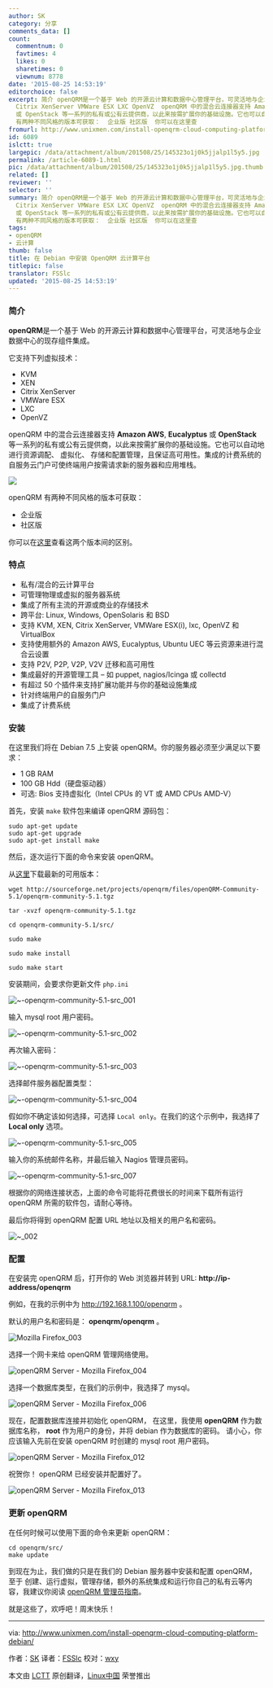 ```yaml
---
author: SK
category: 分享
comments_data: []
count:
  commentnum: 0
  favtimes: 4
  likes: 0
  sharetimes: 0
  viewnum: 8778
date: '2015-08-25 14:53:19'
editorchoice: false
excerpt: 简介 openQRM是一个基于 Web 的开源云计算和数据中心管理平台，可灵活地与企业数据中心的现存组件集成。 它支持下列虚拟技术：  KVM XEN
  Citrix XenServer VMWare ESX LXC OpenVZ  openQRM 中的混合云连接器支持 Amazon AWS, Eucalyptus
  或 OpenStack 等一系列的私有或公有云提供商，以此来按需扩展你的基础设施。它也可以自动地进行资源调配、 虚拟化、 存储和配置管理，且保证高可用性。集成的计费系统的自服务云门户可使终端用户按需请求新的服务器和应用堆栈。  openQRM
  有两种不同风格的版本可获取：  企业版 社区版  你可以在这里查
fromurl: http://www.unixmen.com/install-openqrm-cloud-computing-platform-debian/
id: 6089
islctt: true
largepic: /data/attachment/album/201508/25/145323o1j0k5jjalp1l5y5.jpg
permalink: /article-6089-1.html
pic: /data/attachment/album/201508/25/145323o1j0k5jjalp1l5y5.jpg.thumb.jpg
related: []
reviewer: ''
selector: ''
summary: 简介 openQRM是一个基于 Web 的开源云计算和数据中心管理平台，可灵活地与企业数据中心的现存组件集成。 它支持下列虚拟技术：  KVM XEN
  Citrix XenServer VMWare ESX LXC OpenVZ  openQRM 中的混合云连接器支持 Amazon AWS, Eucalyptus
  或 OpenStack 等一系列的私有或公有云提供商，以此来按需扩展你的基础设施。它也可以自动地进行资源调配、 虚拟化、 存储和配置管理，且保证高可用性。集成的计费系统的自服务云门户可使终端用户按需请求新的服务器和应用堆栈。  openQRM
  有两种不同风格的版本可获取：  企业版 社区版  你可以在这里查
tags:
- openQRM
- 云计算
thumb: false
title: 在 Debian 中安装 OpenQRM 云计算平台
titlepic: false
translator: FSSlc
updated: '2015-08-25 14:53:19'
---
```


### 简介


**openQRM**是一个基于 Web 的开源云计算和数据中心管理平台，可灵活地与企业数据中心的现存组件集成。


它支持下列虚拟技术：


* KVM
* XEN
* Citrix XenServer
* VMWare ESX
* LXC
* OpenVZ


openQRM 中的混合云连接器支持 **Amazon AWS**, **Eucalyptus** 或 **OpenStack** 等一系列的私有或公有云提供商，以此来按需扩展你的基础设施。它也可以自动地进行资源调配、 虚拟化、 存储和配置管理，且保证高可用性。集成的计费系统的自服务云门户可使终端用户按需请求新的服务器和应用堆栈。


![](/data/attachment/album/201508/25/145323o1j0k5jjalp1l5y5.jpg)


openQRM 有两种不同风格的版本可获取：


* 企业版
* 社区版


你可以在[这里](http://www.openqrm-enterprise.com/products/edition-comparison.html)查看这两个版本间的区别。


### 特点


* 私有/混合的云计算平台
* 可管理物理或虚拟的服务器系统
* 集成了所有主流的开源或商业的存储技术
* 跨平台: Linux, Windows, OpenSolaris 和 BSD
* 支持 KVM, XEN, Citrix XenServer, VMWare ESX(i), lxc, OpenVZ 和 VirtualBox
* 支持使用额外的 Amazon AWS, Eucalyptus, Ubuntu UEC 等云资源来进行混合云设置
* 支持 P2V, P2P, V2P, V2V 迁移和高可用性
* 集成最好的开源管理工具 – 如 puppet, nagios/Icinga 或 collectd
* 有超过 50 个插件来支持扩展功能并与你的基础设施集成
* 针对终端用户的自服务门户
* 集成了计费系统


### 安装


在这里我们将在 Debian 7.5 上安装 openQRM。你的服务器必须至少满足以下要求：


* 1 GB RAM
* 100 GB Hdd（硬盘驱动器）
* 可选: Bios 支持虚拟化（Intel CPUs 的 VT 或 AMD CPUs AMD-V）


首先，安装 `make` 软件包来编译 openQRM 源码包：



```
sudo apt-get update
sudo apt-get upgrade
sudo apt-get install make

```

然后，逐次运行下面的命令来安装 openQRM。


从[这里](http://sourceforge.net/projects/openqrm/files/?source=navbar)下载最新的可用版本：



```
wget http://sourceforge.net/projects/openqrm/files/openQRM-Community-5.1/openqrm-community-5.1.tgz

tar -xvzf openqrm-community-5.1.tgz

cd openqrm-community-5.1/src/

sudo make

sudo make install

sudo make start

```

安装期间，会要求你更新文件 `php.ini`


![~-openqrm-community-5.1-src_001](/data/attachment/album/201508/25/145327abmqb4ubwhbqy4zb.png)


输入 mysql root 用户密码。


![~-openqrm-community-5.1-src_002](/data/attachment/album/201508/25/145328g7l9jwzr1ujq41wq.png)


再次输入密码：


![~-openqrm-community-5.1-src_003](/data/attachment/album/201508/25/145328skje6o6uv6yev107.png)


选择邮件服务器配置类型：


![~-openqrm-community-5.1-src_004](/data/attachment/album/201508/25/145329yzodhjj6jtrdhnrh.png)


假如你不确定该如何选择，可选择 `Local only`。在我们的这个示例中，我选择了 **Local only** 选项。


![~-openqrm-community-5.1-src_005](/data/attachment/album/201508/25/145330whaaajozvoahrq88.png)


输入你的系统邮件名称，并最后输入 Nagios 管理员密码。


![~-openqrm-community-5.1-src_007](/data/attachment/album/201508/25/145331x26w6gnuujubx633.png)


根据你的网络连接状态，上面的命令可能将花费很长的时间来下载所有运行 openQRM 所需的软件包，请耐心等待。


最后你将得到 openQRM 配置 URL 地址以及相关的用户名和密码。


![~_002](/data/attachment/album/201508/25/145332umuumkmr5y1t1zt4.png)


### 配置


在安装完 openQRM 后，打开你的 Web 浏览器并转到 URL: **http://ip-address/openqrm**


例如，在我的示例中为 <http://192.168.1.100/openqrm> 。


默认的用户名和密码是： **openqrm/openqrm** 。


![Mozilla Firefox_003](/data/attachment/album/201508/25/145333rddbcd5ppd40o5od.png)


选择一个网卡来给 openQRM 管理网络使用。


![openQRM Server - Mozilla Firefox_004](/data/attachment/album/201508/25/145334pigvazbaonqavo5n.png)


选择一个数据库类型，在我们的示例中，我选择了 mysql。


![openQRM Server - Mozilla Firefox_006](/data/attachment/album/201508/25/145334j4rfiqy5qddyz8od.png)


现在，配置数据库连接并初始化 openQRM， 在这里，我使用 **openQRM** 作为数据库名称， **root** 作为用户的身份，并将 debian 作为数据库的密码。 请小心，你应该输入先前在安装 openQRM 时创建的 mysql root 用户密码。


![openQRM Server - Mozilla Firefox_012](/data/attachment/album/201508/25/145335y67ax1nh6a5bbba1.png)


祝贺你！ openQRM 已经安装并配置好了。


![openQRM Server - Mozilla Firefox_013](/data/attachment/album/201508/25/145336i1b3dbadcvvf1c1x.png)


### 更新 openQRM


在任何时候可以使用下面的命令来更新 openQRM：



```
cd openqrm/src/
make update

```

到现在为止，我们做的只是在我们的 Debian 服务器中安装和配置 openQRM， 至于 创建、运行虚拟，管理存储，额外的系统集成和运行你自己的私有云等内容，我建议你阅读 [openQRM 管理员指南](http://www.openqrm-enterprise.com/fileadmin/Documents/Whitepaper/openQRM-Enterprise-Administrator-Guide-5.2.pdf)。


就是这些了，欢呼吧！周末快乐！




---


via: <http://www.unixmen.com/install-openqrm-cloud-computing-platform-debian/>


作者：[SK](http://www.unixmen.com/author/sk/) 译者：[FSSlc](https://github.com/FSSlc) 校对：[wxy](https://github.com/wxy)


本文由 [LCTT](https://github.com/LCTT/TranslateProject) 原创翻译，[Linux中国](http://linux.cn/) 荣誉推出